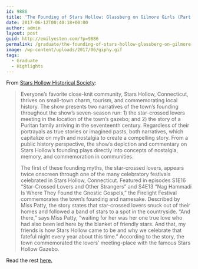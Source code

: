 ```yaml
---
id: 9886
title: 'The Founding of Stars Hollow: Glassberg on Gilmore Girls (Part One)'
date: 2017-06-12T00:40:18+00:00
author: admin
layout: post
guid: http://emilyesten.com/?p=9886
permalink: /graduate/the-founding-of-stars-hollow-glassberg-on-gilmore-girls-part-one/
image: /wp-content/uploads/2017/06/giphy.gif
tags:
  - Graduate
  - Highlights
---
```

From [Stars Hollow Historical Society](https://starshollowhistoricalsociety.wordpress.com/2017/06/10/the-founding-of-stars-hollow-glassberg-on-gilmore-girls-part-one-by-emily-esten/):

> Everyone’s favorite close-knit community, Stars Hollow, Connecticut, thrives on small-town charm, tourism, and commemorating local history. The show presents two narratives of the town’s founding throughout the show’s seven-season run: 1) the star-crossed lovers meeting in the location of the town’s gazebo; and 2) the story of a Puritan family arriving in the seventeenth century. Regardless of their portrayals as true stories or imagined pasts, both narratives, which capitalize on myth and nostalgia to create a compelling story. From a public history perspective, the show’s depiction and commentary on Stars Hollow’s founding plays directly into concepts of nostalgia, memory, and commemoration in communities.
>
> The first of these founding myths, the star-crossed lovers, appears twice onscreen through one of the many celebratory festivals celebrated in Stars Hollow, Connecticut. Featured in episodes S1E16 “Star-Crossed Lovers and Other Strangers” and S4E13 “Nag Hammadi Is Where They Found the Gnostic Gospels,” the Firelight Festival commemorates the town’s founding and namesake. Described by Miss Patty, the story states that star-crossed lovers snuck out of their homes and followed a band of stars to a spot in the countryside. “And there,” says Miss Patty, “waiting for her was her one true love who had also been led here by the blanket of friendly stars. And that, my friends is how Stars Hollow came to be and why we celebrate that fateful night every year about this time.” According to the story, the town commemorated the lovers’ meeting-place with the famous Stars Hollow Gazebo.

Read the rest [here.](https://starshollowhistoricalsociety.wordpress.com/2017/06/10/the-founding-of-stars-hollow-glassberg-on-gilmore-girls-part-one-by-emily-esten/)
